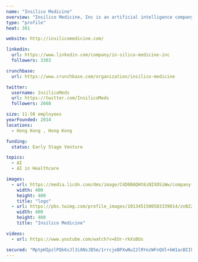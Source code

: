 ```yaml
---
name: "Insilico Medicine"
overview: "Insilico Medicine, Inc is an artificial intelligence company headquartered in Rockville, with R&amp;D and management resources in Belgium, Russia, UK, Taiwan, and Korea sourced through hackathons and competitions. The company and its scientists are dedicated to extending human productive longevity and transforming every step of the drug discovery and drug development process through excellence in biomarker discovery, drug development, digital medicine, and aging research."
type: "profile"
heat: 381

website: http://insilicomedicine.com/

linkedin:
  url: https://www.linkedin.com/company/in-silico-medicine-inc
  followers: 3303

crunchbase:
  url: https://www.crunchbase.com/organization/insilico-medicine

twitter:
  username: InsilicoMeds
  url: https://twitter.com/InsilicoMeds
  followers: 2668

size: 11-50 employees
yearFounded: 2014
locations:
  - Hong Kong , Hong Kong

funding:
  status: Early Stage Venture

topics:
  - AI
  - AI in Healthcare

images:
  - url: https://media.licdn.com/dms/image/C4D0BAQHt6iNIXOSiWw/company-logo_400_400/0?e=1582761600&v=beta&t=oTjSGBLwAFO62hINCpuNaGAofXq3g0gOexwjDFezTTA
    width: 400
    height: 400
    title: "logo"
  - url: https://pbs.twimg.com/profile_images/1013451500503339014/znBZzv85_400x400.jpg
    width: 400
    height: 400
    title: "Insilico Medicine"

videos:
  - url: https://www.youtube.com/watch?v=EUr-rkXsBUs

secured: "MptpHIpzlPQk6sJl3i8NsJB5m/1rrcjeBPXwNuI2lRYezWFnQUl+kW1acBIIkzHhFEnQccxZrE+XB7o9CbRCV+4MMaGWlKs0Q+m17ob95J9930FCYuTkUjPMm3dO4r0w0zoXjz0D1OGrKuJJFthpN2YCIP/s9mForHca2w4RZiKTVk8gVWY2Ne/vv5fxDQN5+o1ste3bpxp+8N6henybuD8THVranP+xMzR2CEAe5vZi8aJT3hOBmz76ROtrdqXqzCXwXbGu9pOgktiD69z46L2tj8eANYkMAGO8X7OWt8LVUxaJXaj20r9JBrMcTFuM;r834/9wvF7CPIVWKtQhnEQ=="
---
```


